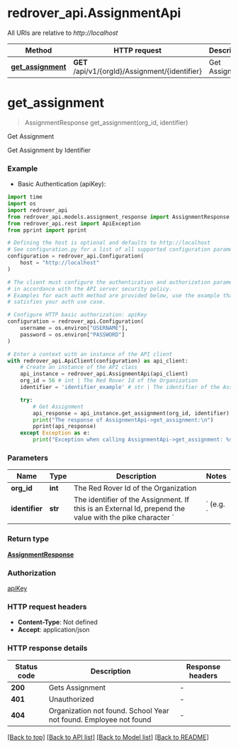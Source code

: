 # redrover_api.AssignmentApi

All URIs are relative to *http://localhost*

Method | HTTP request | Description
------------- | ------------- | -------------
[**get_assignment**](AssignmentApi.md#get_assignment) | **GET** /api/v1/{orgId}/Assignment/{identifier} | Get Assignment


# **get_assignment**
> AssignmentResponse get_assignment(org_id, identifier)

Get Assignment

Get Assignment by Identifier

### Example

* Basic Authentication (apiKey):
```python
import time
import os
import redrover_api
from redrover_api.models.assignment_response import AssignmentResponse
from redrover_api.rest import ApiException
from pprint import pprint

# Defining the host is optional and defaults to http://localhost
# See configuration.py for a list of all supported configuration parameters.
configuration = redrover_api.Configuration(
    host = "http://localhost"
)

# The client must configure the authentication and authorization parameters
# in accordance with the API server security policy.
# Examples for each auth method are provided below, use the example that
# satisfies your auth use case.

# Configure HTTP basic authorization: apiKey
configuration = redrover_api.Configuration(
    username = os.environ["USERNAME"],
    password = os.environ["PASSWORD"]
)

# Enter a context with an instance of the API client
with redrover_api.ApiClient(configuration) as api_client:
    # Create an instance of the API class
    api_instance = redrover_api.AssignmentApi(api_client)
    org_id = 56 # int | The Red Rover Id of the Organization
    identifier = 'identifier_example' # str | The identifier of the Assignment. If this is an External Id, prepend the value with the pike character `|` (e.g. `|ABC123`)

    try:
        # Get Assignment
        api_response = api_instance.get_assignment(org_id, identifier)
        print("The response of AssignmentApi->get_assignment:\n")
        pprint(api_response)
    except Exception as e:
        print("Exception when calling AssignmentApi->get_assignment: %s\n" % e)
```



### Parameters

Name | Type | Description  | Notes
------------- | ------------- | ------------- | -------------
 **org_id** | **int**| The Red Rover Id of the Organization | 
 **identifier** | **str**| The identifier of the Assignment. If this is an External Id, prepend the value with the pike character &#x60;|&#x60; (e.g. &#x60;|ABC123&#x60;) | 

### Return type

[**AssignmentResponse**](AssignmentResponse.md)

### Authorization

[apiKey](../README.md#apiKey)

### HTTP request headers

 - **Content-Type**: Not defined
 - **Accept**: application/json

### HTTP response details
| Status code | Description | Response headers |
|-------------|-------------|------------------|
**200** | Gets Assignment |  -  |
**401** | Unauthorized |  -  |
**404** | Organization not found. School Year not found. Employee not found |  -  |

[[Back to top]](#) [[Back to API list]](../README.md#documentation-for-api-endpoints) [[Back to Model list]](../README.md#documentation-for-models) [[Back to README]](../README.md)

